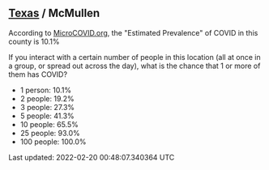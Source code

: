 
## [Texas](/united-states/texas) / McMullen

According to [MicroCOVID.org](http://microcovid.org),
the "Estimated Prevalence" of COVID in this county is 10.1%

If you interact with a certain number of people in this location
(all at once in a group, or spread out across the day), what is the chance that
1 or more of them has COVID?

- 1 person: 10.1%
- 2 people: 19.2%
- 3 people: 27.3%
- 5 people: 41.3%
- 10 people: 65.5%
- 25 people: 93.0%
- 100 people: 100.0%

Last updated: 2022-02-20 00:48:07.340364 UTC
